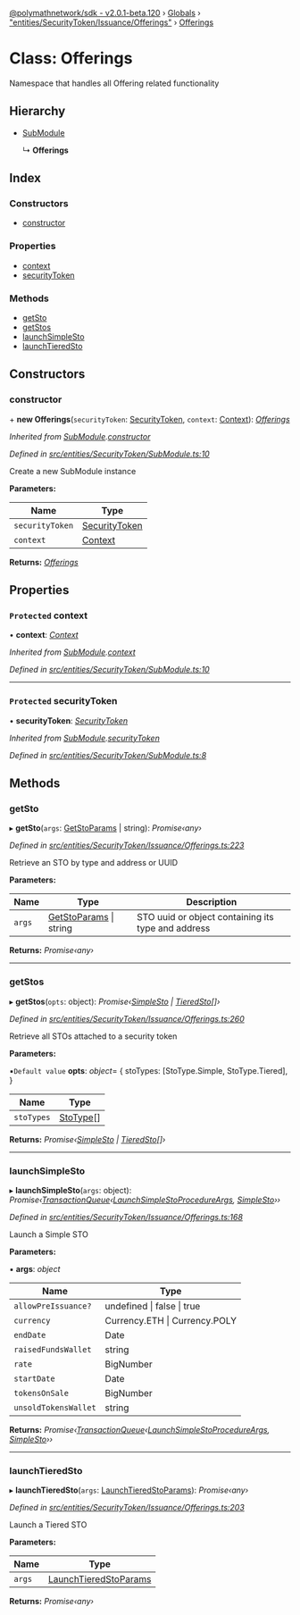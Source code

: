 [@polymathnetwork/sdk - v2.0.1-beta.120](../README.md) › [Globals](../globals.md) › ["entities/SecurityToken/Issuance/Offerings"](../modules/_entities_securitytoken_issuance_offerings_.md) › [Offerings](_entities_securitytoken_issuance_offerings_.offerings.md)

# Class: Offerings

Namespace that handles all Offering related functionality

## Hierarchy

- [SubModule](_entities_securitytoken_submodule_.submodule.md)

  ↳ **Offerings**

## Index

### Constructors

- [constructor](_entities_securitytoken_issuance_offerings_.offerings.md#constructor)

### Properties

- [context](_entities_securitytoken_issuance_offerings_.offerings.md#protected-context)
- [securityToken](_entities_securitytoken_issuance_offerings_.offerings.md#protected-securitytoken)

### Methods

- [getSto](_entities_securitytoken_issuance_offerings_.offerings.md#getsto)
- [getStos](_entities_securitytoken_issuance_offerings_.offerings.md#getstos)
- [launchSimpleSto](_entities_securitytoken_issuance_offerings_.offerings.md#launchsimplesto)
- [launchTieredSto](_entities_securitytoken_issuance_offerings_.offerings.md#launchtieredsto)

## Constructors

### constructor

\+ **new Offerings**(`securityToken`: [SecurityToken](_entities_securitytoken_securitytoken_.securitytoken.md), `context`: [Context](_context_.context.md)): _[Offerings](_entities_securitytoken_issuance_offerings_.offerings.md)_

_Inherited from [SubModule](_entities_securitytoken_submodule_.submodule.md).[constructor](_entities_securitytoken_submodule_.submodule.md#constructor)_

_Defined in [src/entities/SecurityToken/SubModule.ts:10](https://github.com/PolymathNetwork/polymath-sdk/blob/1da5bc5/src/entities/SecurityToken/SubModule.ts#L10)_

Create a new SubModule instance

**Parameters:**

| Name            | Type                                                                     |
| --------------- | ------------------------------------------------------------------------ |
| `securityToken` | [SecurityToken](_entities_securitytoken_securitytoken_.securitytoken.md) |
| `context`       | [Context](_context_.context.md)                                          |

**Returns:** _[Offerings](_entities_securitytoken_issuance_offerings_.offerings.md)_

## Properties

### `Protected` context

• **context**: _[Context](_context_.context.md)_

_Inherited from [SubModule](_entities_securitytoken_submodule_.submodule.md).[context](_entities_securitytoken_submodule_.submodule.md#protected-context)_

_Defined in [src/entities/SecurityToken/SubModule.ts:10](https://github.com/PolymathNetwork/polymath-sdk/blob/1da5bc5/src/entities/SecurityToken/SubModule.ts#L10)_

---

### `Protected` securityToken

• **securityToken**: _[SecurityToken](_entities_securitytoken_securitytoken_.securitytoken.md)_

_Inherited from [SubModule](_entities_securitytoken_submodule_.submodule.md).[securityToken](_entities_securitytoken_submodule_.submodule.md#protected-securitytoken)_

_Defined in [src/entities/SecurityToken/SubModule.ts:8](https://github.com/PolymathNetwork/polymath-sdk/blob/1da5bc5/src/entities/SecurityToken/SubModule.ts#L8)_

## Methods

### getSto

▸ **getSto**(`args`: [GetStoParams](../interfaces/_entities_securitytoken_issuance_offerings_.getstoparams.md) | string): _Promise‹any›_

_Defined in [src/entities/SecurityToken/Issuance/Offerings.ts:223](https://github.com/PolymathNetwork/polymath-sdk/blob/1da5bc5/src/entities/SecurityToken/Issuance/Offerings.ts#L223)_

Retrieve an STO by type and address or UUID

**Parameters:**

| Name   | Type                                                                                                    | Description                                        |
| ------ | ------------------------------------------------------------------------------------------------------- | -------------------------------------------------- |
| `args` | [GetStoParams](../interfaces/_entities_securitytoken_issuance_offerings_.getstoparams.md) &#124; string | STO uuid or object containing its type and address |

**Returns:** _Promise‹any›_

---

### getStos

▸ **getStos**(`opts`: object): _Promise‹[SimpleSto](_entities_simplesto_.simplesto.md) | [TieredSto](_entities_tieredsto_.tieredsto.md)[]›_

_Defined in [src/entities/SecurityToken/Issuance/Offerings.ts:260](https://github.com/PolymathNetwork/polymath-sdk/blob/1da5bc5/src/entities/SecurityToken/Issuance/Offerings.ts#L260)_

Retrieve all STOs attached to a security token

**Parameters:**

▪`Default value` **opts**: _object_= {
stoTypes: [StoType.Simple, StoType.Tiered],
}

| Name       | Type                                           |
| ---------- | ---------------------------------------------- |
| `stoTypes` | [StoType](../enums/_types_index_.stotype.md)[] |

**Returns:** _Promise‹[SimpleSto](_entities_simplesto_.simplesto.md) | [TieredSto](_entities_tieredsto_.tieredsto.md)[]›_

---

### launchSimpleSto

▸ **launchSimpleSto**(`args`: object): _Promise‹[TransactionQueue](_entities_transactionqueue_.transactionqueue.md)‹[LaunchSimpleStoProcedureArgs](../interfaces/_types_index_.launchsimplestoprocedureargs.md), [SimpleSto](_entities_simplesto_.simplesto.md)››_

_Defined in [src/entities/SecurityToken/Issuance/Offerings.ts:168](https://github.com/PolymathNetwork/polymath-sdk/blob/1da5bc5/src/entities/SecurityToken/Issuance/Offerings.ts#L168)_

Launch a Simple STO

**Parameters:**

▪ **args**: _object_

| Name                 | Type                               |
| -------------------- | ---------------------------------- |
| `allowPreIssuance?`  | undefined &#124; false &#124; true |
| `currency`           | Currency.ETH &#124; Currency.POLY  |
| `endDate`            | Date                               |
| `raisedFundsWallet`  | string                             |
| `rate`               | BigNumber                          |
| `startDate`          | Date                               |
| `tokensOnSale`       | BigNumber                          |
| `unsoldTokensWallet` | string                             |

**Returns:** _Promise‹[TransactionQueue](_entities_transactionqueue_.transactionqueue.md)‹[LaunchSimpleStoProcedureArgs](../interfaces/_types_index_.launchsimplestoprocedureargs.md), [SimpleSto](_entities_simplesto_.simplesto.md)››_

---

### launchTieredSto

▸ **launchTieredSto**(`args`: [LaunchTieredStoParams](../interfaces/_entities_securitytoken_issuance_offerings_.launchtieredstoparams.md)): _Promise‹any›_

_Defined in [src/entities/SecurityToken/Issuance/Offerings.ts:203](https://github.com/PolymathNetwork/polymath-sdk/blob/1da5bc5/src/entities/SecurityToken/Issuance/Offerings.ts#L203)_

Launch a Tiered STO

**Parameters:**

| Name   | Type                                                                                                        |
| ------ | ----------------------------------------------------------------------------------------------------------- |
| `args` | [LaunchTieredStoParams](../interfaces/_entities_securitytoken_issuance_offerings_.launchtieredstoparams.md) |

**Returns:** _Promise‹any›_
